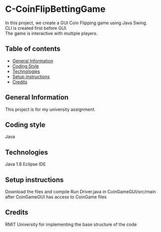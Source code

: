 # C-CoinFlipBettingGame
In this project, we create a GUI Coin Flipping game using Java Swing.<br>
CLI is created first before GUI.<br>
The game is interactive with multiple players.
## Table of contents
* [General Information](#general-information)
* [Coding Style](#coding-style)
* [Technologies](#technologies)
* [Setup instructions](#setup-instructions)
* [Credits](#credits)
## General Information
This project is for my university assignment.
## Coding style
Java
## Technologies
Java 1.8
Eclipse IDE
## Setup instructions
Download the files and compile
Run Driver.java in CoinGameGUI/src/main after CoinGameGUI has access to CoinGame files
## Credits
RMIT University for implementing the base structure of the code
